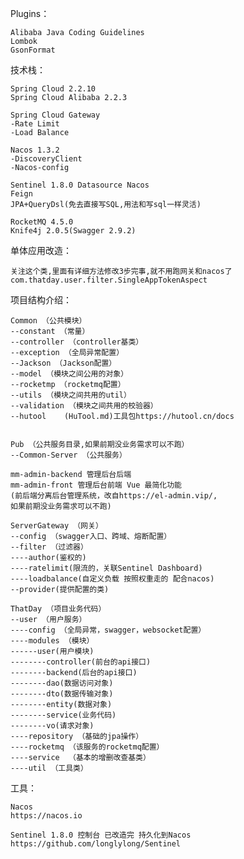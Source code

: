 Plugins：

    Alibaba Java Coding Guidelines
    Lombok
    GsonFormat
    
技术栈：

	Spring Cloud 2.2.10
	Spring Cloud Alibaba 2.2.3

	Spring Cloud Gateway
	-Rate Limit
	-Load Balance

	Nacos 1.3.2
	-DiscoveryClient
	-Nacos-config

	Sentinel 1.8.0 Datasource Nacos
	Feign
	JPA+QueryDsl(免去直接写SQL,用法和写sql一样灵活)

	RocketMQ 4.5.0
	Knife4j 2.0.5(Swagger 2.9.2)


单体应用改造：

	关注这个类,里面有详细方法修改3步完事,就不用跑网关和nacos了
	com.thatday.user.filter.SingleAppTokenAspect

项目结构介绍：

	Common （公共模块）
	--constant （常量）
	--controller （controller基类）
	--exception （全局异常配置）
	--Jackson （Jackson配置）
	--model （模块之间公用的对象）
	--rocketmp （rocketmq配置）
	--utils （模块之间共用的util）
	--validation （模块之间共用的校验器）
	--hutool    (HuTool.md)工具包https://hutool.cn/docs


	Pub （公共服务目录,如果前期没业务需求可以不跑）
	--Common-Server （公共服务）

	mm-admin-backend 管理后台后端
	mm-admin-front 管理后台前端 Vue 最简化功能
	(前后端分离后台管理系统，改自https://el-admin.vip/,
	如果前期没业务需求可以不跑)

	ServerGateway （网关）
	--config （swagger入口、跨域、熔断配置）
	--filter （过滤器）
	----author(鉴权的)
	----ratelimit(限流的，关联Sentinel Dashboard)
	----loadbalance(自定义负载 按照权重走的 配合nacos)
	--provider(提供配置的类)

	ThatDay （项目业务代码）
	--user （用户服务）
	----config （全局异常，swagger，websocket配置）
	----modules （模块）
	------user(用户模块)
	--------controller(前台的api接口)
	--------backend(后台的api接口)
	--------dao(数据访问对象)
	--------dto(数据传输对象)
	--------entity(数据对象)
	--------service(业务代码)
	--------vo(请求对象)
	----repository （基础的jpa操作）
	----rocketmq （该服务的rocketmq配置）
	----service  （基本的增删改查基类）
	----util （工具类）

工具：
    
    Nacos
    https://nacos.io
    
    Sentinel 1.8.0 控制台 已改造完 持久化到Nacos    
    https://github.com/longlylong/Sentinel
